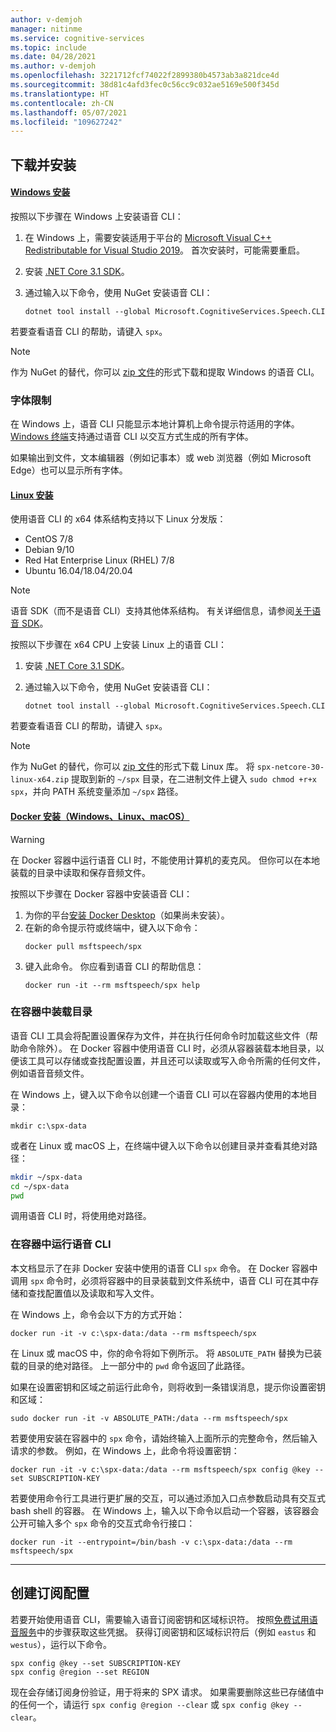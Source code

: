 ```yaml
---
author: v-demjoh
manager: nitinme
ms.service: cognitive-services
ms.topic: include
ms.date: 04/28/2021
ms.author: v-demjoh
ms.openlocfilehash: 3221712fcf74022f2899380b4573ab3a821dce4d
ms.sourcegitcommit: 38d81c4afd3fec0c56cc9c032ae5169e500f345d
ms.translationtype: HT
ms.contentlocale: zh-CN
ms.lasthandoff: 05/07/2021
ms.locfileid: "109627242"
---
```

## <a name="download-and-install"></a>下载并安装

#### <a name="windows-install"></a>[Windows 安装](#tab/windowsinstall)

按照以下步骤在 Windows 上安装语音 CLI：

1. 在 Windows 上，需要安装适用于平台的 [Microsoft Visual C++ Redistributable for Visual Studio 2019](https://support.microsoft.com/help/2977003/the-latest-supported-visual-c-downloads)。 首次安装时，可能需要重启。
1. 安装 [.NET Core 3.1 SDK](/dotnet/core/install/windows)。
2. 通过输入以下命令，使用 NuGet 安装语音 CLI：

   ```console
   dotnet tool install --global Microsoft.CognitiveServices.Speech.CLI
   ```
若要查看语音 CLI 的帮助，请键入 `spx`。

> [!NOTE]
> 作为 NuGet 的替代，你可以 [zip 文件](https://aka.ms/speech/spx-windows)的形式下载和提取 Windows 的语音 CLI。

### <a name="font-limitations"></a>字体限制

在 Windows 上，语音 CLI 只能显示本地计算机上命令提示符适用的字体。
[Windows 终端](https://www.microsoft.com/en-us/p/windows-terminal/9n0dx20hk701)支持通过语音 CLI 以交互方式生成的所有字体。

如果输出到文件，文本编辑器（例如记事本）或 web 浏览器（例如 Microsoft Edge）也可以显示所有字体。

#### <a name="linux-install"></a>[Linux 安装](#tab/linuxinstall)

使用语音 CLI 的 x64 体系结构支持以下 Linux 分发版：

* CentOS 7/8
* Debian 9/10 
* Red Hat Enterprise Linux (RHEL) 7/8
* Ubuntu 16.04/18.04/20.04

> [!NOTE]
> 语音 SDK（而不是语音 CLI）支持其他体系结构。 有关详细信息，请参阅[关于语音 SDK](../speech-sdk.md)。

按照以下步骤在 x64 CPU 上安装 Linux 上的语音 CLI：

1. 安装 [.NET Core 3.1 SDK](/dotnet/core/install/linux)。
2. 通过输入以下命令，使用 NuGet 安装语音 CLI：

    `dotnet tool install --global Microsoft.CognitiveServices.Speech.CLI`

若要查看语音 CLI 的帮助，请键入 `spx`。

> [!NOTE]
> 作为 NuGet 的替代，你可以 [zip 文件](https://aka.ms/speech/spx-linux)的形式下载 Linux 库。
> 将 `spx-netcore-30-linux-x64.zip` 提取到新的 `~/spx` 目录，在二进制文件上键入 `sudo chmod +r+x spx`，并向 PATH 系统变量添加 `~/spx` 路径。


#### <a name="docker-install-windows-linux-macos"></a>[Docker 安装（Windows、Linux、macOS）](#tab/dockerinstall)

> [!WARNING]
> 在 Docker 容器中运行语音 CLI 时，不能使用计算机的麦克风。 但你可以在本地装载的目录中读取和保存音频文件。 

按照以下步骤在 Docker 容器中安装语音 CLI：

1. 为你的平台<a href="https://www.docker.com/get-started" target="_blank">安装 Docker Desktop</a>（如果尚未安装）。
2. 在新的命令提示符或终端中，键入以下命令：
   ```console   
   docker pull msftspeech/spx
   ```
3. 键入此命令。 你应看到语音 CLI 的帮助信息：
   ```console 
   docker run -it --rm msftspeech/spx help
   ```

### <a name="mount-a-directory-in-the-container"></a>在容器中装载目录

语音 CLI 工具会将配置设置保存为文件，并在执行任何命令时加载这些文件（帮助命令除外）。
在 Docker 容器中使用语音 CLI 时，必须从容器装载本地目录，以便该工具可以存储或查找配置设置，并且还可以读取或写入命令所需的任何文件，例如语音音频文件。

在 Windows 上，键入以下命令以创建一个语音 CLI 可以在容器内使用的本地目录：

`mkdir c:\spx-data`

或者在 Linux 或 macOS 上，在终端中键入以下命令以创建目录并查看其绝对路径：

```bash
mkdir ~/spx-data
cd ~/spx-data
pwd
```

调用语音 CLI 时，将使用绝对路径。

### <a name="run-speech-cli-in-the-container"></a>在容器中运行语音 CLI

本文档显示了在非 Docker 安装中使用的语音 CLI `spx` 命令。
在 Docker 容器中调用 `spx` 命令时，必须将容器中的目录装载到文件系统中，语音 CLI 可在其中存储和查找配置值以及读取和写入文件。

在 Windows 上，命令会以下方的方式开始：

```console
docker run -it -v c:\spx-data:/data --rm msftspeech/spx
```

在 Linux 或 macOS 中，你的命令将如下例所示。 将 `ABSOLUTE_PATH` 替换为已装载的目录的绝对路径。 上一部分中的 `pwd` 命令返回了此路径。 

如果在设置密钥和区域之前运行此命令，则将收到一条错误消息，提示你设置密钥和区域：
```console   
sudo docker run -it -v ABSOLUTE_PATH:/data --rm msftspeech/spx
```

若要使用安装在容器中的 `spx` 命令，请始终输入上面所示的完整命令，然后输入请求的参数。
例如，在 Windows 上，此命令将设置密钥：

```console
docker run -it -v c:\spx-data:/data --rm msftspeech/spx config @key --set SUBSCRIPTION-KEY
```

若要使用命令行工具进行更扩展的交互，可以通过添加入口点参数启动具有交互式 bash shell 的容器。
在 Windows 上，输入以下命令以启动一个容器，该容器会公开可输入多个 `spx` 命令的交互式命令行接口：
```console
docker run -it --entrypoint=/bin/bash -v c:\spx-data:/data --rm msftspeech/spx
```

<!-- Need to troubleshoot issues with docker pull image

### Optional: Create a command line shortcut

If you're running the the Speech CLI from a Docker container on Linux or macOS you can create a shortcut. 

Follow these instructions to create a shortcut:
1. Open `.bash_profile` with your favorite text editor. For example:
   ```shell
   nano ~/.bash_profile
   ```
2. Next, add this function to your `.bash_profile`. Make sure you update this function with the correct path to your mounted directory:
   ```shell   
   spx(){
       sudo docker run -it -v ABSOLUTE_PATH:/data --rm msftspeech/spx
   }
   ```
3. Source your profile:
   ```shell
   source ~/.bash_profile
   ```
4. Now instead of running `sudo docker run -it -v ABSOLUTE_PATH:/data --rm msftspeech/spx`, you can just type `spx` followed by arguments. For example: 
   ```shell
   // Get some help
   spx help recognize

   // Recognize speech from an audio file 
   spx recognize --file /mounted/directory/file.wav
   ```

> [!WARNING]
> If you change the mounted directory that Docker is referencing, you need to update the function in `.bash_profile`.
--->
***

## <a name="create-subscription-config"></a>创建订阅配置

若要开始使用语音 CLI，需要输入语音订阅密钥和区域标识符。 按照[免费试用语音服务](../overview.md#try-the-speech-service-for-free)中的步骤获取这些凭据。
获得订阅密钥和区域标识符后（例如 `eastus` 和 `westus`），运行以下命令。

```console
spx config @key --set SUBSCRIPTION-KEY
spx config @region --set REGION
```

现在会存储订阅身份验证，用于将来的 SPX 请求。 如果需要删除这些已存储值中的任何一个，请运行 `spx config @region --clear` 或 `spx config @key --clear`。
